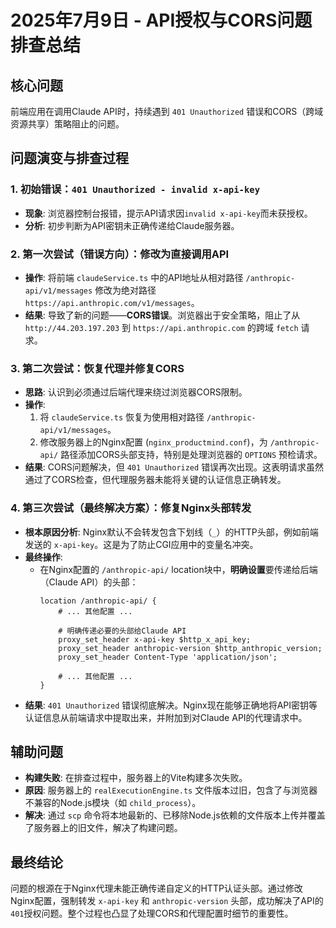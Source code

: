 # 2025年7月9日 - API授权与CORS问题排查总结

## 核心问题
前端应用在调用Claude API时，持续遇到 `401 Unauthorized` 错误和CORS（跨域资源共享）策略阻止的问题。

## 问题演变与排查过程

### 1. 初始错误：`401 Unauthorized - invalid x-api-key`

- **现象**: 浏览器控制台报错，提示API请求因`invalid x-api-key`而未获授权。
- **分析**: 初步判断为API密钥未正确传递给Claude服务器。

### 2. 第一次尝试（错误方向）：修改为直接调用API

- **操作**: 将前端 `claudeService.ts` 中的API地址从相对路径 `/anthropic-api/v1/messages` 修改为绝对路径 `https://api.anthropic.com/v1/messages`。
- **结果**: 导致了新的问题——**CORS错误**。浏览器出于安全策略，阻止了从 `http://44.203.197.203` 到 `https://api.anthropic.com` 的跨域 `fetch` 请求。

### 3. 第二次尝试：恢复代理并修复CORS

- **思路**: 认识到必须通过后端代理来绕过浏览器CORS限制。
- **操作**:
    1. 将 `claudeService.ts` 恢复为使用相对路径 `/anthropic-api/v1/messages`。
    2. 修改服务器上的Nginx配置 (`nginx_productmind.conf`)，为 `/anthropic-api/` 路径添加CORS头部支持，特别是处理浏览器的 `OPTIONS` 预检请求。
- **结果**: CORS问题解决，但 `401 Unauthorized` 错误再次出现。这表明请求虽然通过了CORS检查，但代理服务器未能将关键的认证信息正确转发。

### 4. 第三次尝试（最终解决方案）：修复Nginx头部转发

- **根本原因分析**: Nginx默认不会转发包含下划线（`_`）的HTTP头部，例如前端发送的 `x-api-key`。这是为了防止CGI应用中的变量名冲突。
- **最终操作**:
    - 在Nginx配置的 `/anthropic-api/` location块中，**明确设置**要传递给后端（Claude API）的头部：
      ```nginx
      location /anthropic-api/ {
          # ... 其他配置 ...
          
          # 明确传递必要的头部给Claude API
          proxy_set_header x-api-key $http_x_api_key;
          proxy_set_header anthropic-version $http_anthropic_version;
          proxy_set_header Content-Type 'application/json';

          # ... 其他配置 ...
      }
      ```
- **结果**: `401 Unauthorized` 错误彻底解决。Nginx现在能够正确地将API密钥等认证信息从前端请求中提取出来，并附加到对Claude API的代理请求中。

## 辅助问题
- **构建失败**: 在排查过程中，服务器上的Vite构建多次失败。
- **原因**: 服务器上的 `realExecutionEngine.ts` 文件版本过旧，包含了与浏览器不兼容的Node.js模块（如 `child_process`）。
- **解决**: 通过 `scp` 命令将本地最新的、已移除Node.js依赖的文件版本上传并覆盖了服务器上的旧文件，解决了构建问题。

## 最终结论
问题的根源在于Nginx代理未能正确传递自定义的HTTP认证头部。通过修改Nginx配置，强制转发 `x-api-key` 和 `anthropic-version` 头部，成功解决了API的`401`授权问题。整个过程也凸显了处理CORS和代理配置时细节的重要性。 
